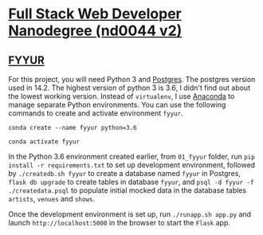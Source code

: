# [Full Stack Web Developer Nanodegree (nd0044 v2)](https://github.com/udacity/FSND)



## [FYYUR](https://github.com/tsunghuanghsieh/udacity/tree/main/nd0044/01_fyyur)
For this project, you will need Python 3 and [Postgres](https://formulae.brew.sh/formula/postgresql). The postgres version used in 14.2. The highest version of python 3 is 3.6, I didn't find out about the lowest working version. Instead of `virtualenv`, I use [Anaconda](https://www.anaconda.com/products/distribution) to manage separate Python environments. You can use the following commands to create and activate environment `fyyur`.

`conda create --name fyyur python=3.6`

`conda activate fyyur`

In the Python 3.6 environment created earlier, from `01_fyyur` folder, run `pip install -r requirements.txt` to set up development environment, followed by `./createdb.sh fyyur` to create a database named `fyyur` in Postgres, `flask db upgrade` to create tables in database `fyyur`, and `psql -d fyyur -f ./createdata.psql` to populate initial mocked data in the database tables `artists`, `venues` and `shows`.

Once the development environment is set up, run `./runapp.sh app.py` and launch `http://localhost:5000` in the browser to start the `Flask` app.
